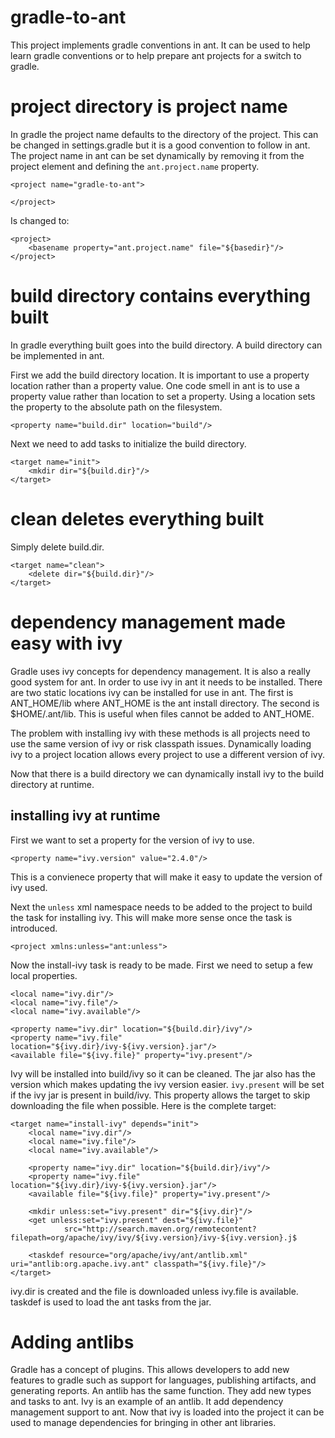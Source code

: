 # gradle-to-ant

This project implements gradle conventions in ant. It can be used to help learn gradle conventions or to help 
prepare ant projects for a switch to gradle.

# project directory is project name

In gradle the project name defaults to the directory of the project. This can be changed in settings.gradle
but it is a good convention to follow in ant. The project name in ant can be set dynamically by removing it 
from the project element and defining the `ant.project.name` property.

```
<project name="gradle-to-ant">

</project>
```

Is changed to:

```
<project>
    <basename property="ant.project.name" file="${basedir}"/>
</project>
```

# build directory contains everything built

In gradle everything built goes into the build directory. A build directory can be implemented in ant.

First we add the build directory location. It is important to use a property location rather than a property 
value. One code smell in ant is to use a property value rather than location to set a property. Using a location 
sets the property to the absolute path on the filesystem.

```
<property name="build.dir" location="build"/>
```

Next we need to add tasks to initialize the build directory.

```
<target name="init">
    <mkdir dir="${build.dir}"/>
</target>
```

# clean deletes everything built

Simply delete build.dir.

```
<target name="clean">
    <delete dir="${build.dir}"/>
</target>
```

# dependency management made easy with ivy

Gradle uses ivy concepts for dependency management. It is also a really good system for ant. In order to use
ivy in ant it needs to be installed. There are two static locations ivy can be installed for use in ant.
The first is ANT_HOME/lib where ANT_HOME is the ant install directory. The second is $HOME/.ant/lib. This
is useful when files cannot be added to ANT_HOME.

The problem with installing ivy with these methods is all projects need to use the same version of ivy or
risk classpath issues. Dynamically loading ivy to a project location allows every project to use a different
version of ivy.

Now that there is a build directory we can dynamically install ivy to the build directory at runtime.

## installing ivy at runtime

First we want to set a property for the version of ivy to use.

```
<property name="ivy.version" value="2.4.0"/>
```

This is a convienece property that will make it easy to update the version of ivy used.

Next the `unless` xml namespace needs to be added to the project to build the task for installing ivy. This will 
make more sense once the task is introduced.

```
<project xmlns:unless="ant:unless">
```

Now the install-ivy task is ready to be made. First we need to setup a few local properties.

```
<local name="ivy.dir"/>
<local name="ivy.file"/>
<local name="ivy.available"/>

<property name="ivy.dir" location="${build.dir}/ivy"/>
<property name="ivy.file" location="${ivy.dir}/ivy-${ivy.version}.jar"/>
<available file="${ivy.file}" property="ivy.present"/>
```

Ivy will be installed into build/ivy so it can be cleaned. The jar also has the version which makes updating 
the ivy version easier. `ivy.present` will be set if the ivy jar is present in build/ivy. This property allows the 
target to skip downloading the file when possible. Here is the complete target:

```
<target name="install-ivy" depends="init">
    <local name="ivy.dir"/>
    <local name="ivy.file"/>
    <local name="ivy.available"/>

    <property name="ivy.dir" location="${build.dir}/ivy"/>
    <property name="ivy.file" location="${ivy.dir}/ivy-${ivy.version}.jar"/>
    <available file="${ivy.file}" property="ivy.present"/>

    <mkdir unless:set="ivy.present" dir="${ivy.dir}"/>
    <get unless:set="ivy.present" dest="${ivy.file}"
            src="http://search.maven.org/remotecontent?filepath=org/apache/ivy/ivy/${ivy.version}/ivy-${ivy.version}.j$

    <taskdef resource="org/apache/ivy/ant/antlib.xml" uri="antlib:org.apache.ivy.ant" classpath="${ivy.file}"/>
</target>
```

ivy.dir is created and the file is downloaded unless ivy.file is available. taskdef is used to load the ant 
tasks from the jar.

# Adding antlibs

Gradle has a concept of plugins. This allows developers to add new features to gradle such as support for 
languages, publishing artifacts, and generating reports. An antlib has the same function. They add new types 
and tasks to ant. Ivy is an example of an antlib. It add dependency management support to ant. Now that ivy is 
loaded into the project it can be used to manage dependencies for bringing in other ant libraries.


